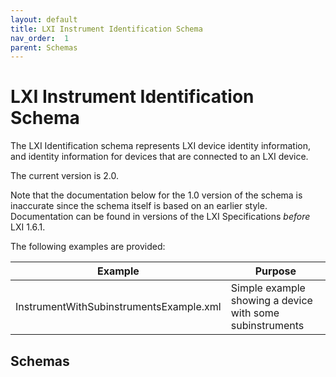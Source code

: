 ```yaml
---
layout: default
title: LXI Instrument Identification Schema
nav_order:  1
parent: Schemas
---
```


# LXI Instrument Identification Schema

The LXI Identification schema represents LXI device 
identity information, and identity information for 
devices that are connected to an LXI device.

The current version is 2.0.

Note that the documentation below for the 1.0 version of the
schema is inaccurate since the schema itself is based on an 
earlier style. Documentation can be found in versions of  the
LXI Specifications <em>before</em> LXI 1.6.1.

The following examples are provided:

| Example | Purpose |
| ------------- |-------------|
| InstrumentWithSubinstrumentsExample.xml | Simple example showing a device with some subinstruments |


## Schemas
